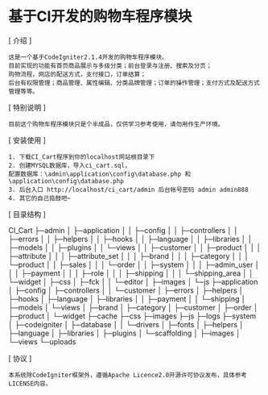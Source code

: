 基于CI开发的购物车程序模块
==========================

[ 介绍 ]

    这是一个基于CodeIgniter2.1.4开发的购物车程序模块。
    目前实现的功能有首页商品展示与多级分类；前台登录与注册、搜索及分页；
    购物流程，网店的配送方式，支付接口，订单结算；
    后台有权限管理；商品管理、属性编辑、分类品牌管理；订单的操作管理；支付方式及配送方式管理等等。
    
[ 特别说明 ]

    目前这个购物车程序模块只是个半成品，仅供学习参考使用，请勿用作生产环境。

[ 安装使用 ]

    1. 下载CI_Cart程序到你的localhost网站根目录下
    2. 创建MYSQL数据库，导入ci_cart.sql，
    配置数据库：\admin\application\config\database.php 和\application\config\database.php
    3. 后台入口 http://localhost/ci_cart/admin 后台帐号密码 admin admin888
    4. 其它的自己捣鼓吧~

[ 目录结构 ]

CI_Cart
├─admin
│  ├─application
│  │  ├─config
│  │  ├─controllers
│  │  ├─errors
│  │  ├─helpers
│  │  ├─hooks
│  │  ├─language
│  │  ├─libraries
│  │  ├─models
│  │  ├─plugins
│  │  └─views
│  │      ├─customer
│  │      ├─product
│  │      │  ├─attribute
│  │      │  ├─attribute_set
│  │      │  ├─brand
│  │      │  ├─category
│  │      │  └─product
│  │      ├─sales
│  │      │  └─order
│  │      ├─system
│  │      │  ├─admin_user
│  │      │  ├─payment
│  │      │  ├─role
│  │      │  ├─shipping
│  │      │  └─shipping_area
│  │      └─widget
│  ├─css
│  ├─fck
│  │  └─editor
│  ├─images
│  └─js
├─application
│  ├─config
│  ├─controllers
│  │  └─customer
│  ├─errors
│  ├─helpers
│  ├─hooks
│  ├─language
│  ├─libraries
│  │  ├─payment
│  │  └─shipping
│  ├─models
│  └─views
│      ├─brand
│      ├─category
│      ├─customer
│      ├─order
│      ├─product
│      └─widget
├─cache
├─css
├─images
├─js
├─logs
├─system
│  ├─codeigniter
│  ├─database
│  │  └─drivers
│  ├─fonts
│  ├─helpers
│  ├─language
│  ├─libraries
│  ├─plugins
│  └─scaffolding
│      ├─images
│      └─views
└─uploads

[ 协议 ]

    本系统除CodeIgniter框架外，遵循Apache Licence2.0开源许可协议发布，具体参考LICENSE内容。

